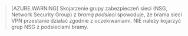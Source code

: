  >[AZURE.WARNING] Skojarzenie grupy zabezpieczeń sieci (NSG, Network Security Group) z *bramą podsieci* spowoduje, że brama sieci VPN przestanie działać zgodnie z oczekiwaniami. NIE należy kojarzyć grup NSG z podsieciami bramy.




<!--HONumber=Sep16_HO3-->



